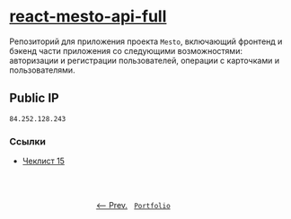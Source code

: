 # [react-mesto-api-full](https://m.e.s.t.o.nomoredomains.rocks)
Репозиторий для приложения проекта `Mesto`, включающий фронтенд и бэкенд части приложения со следующими возможностями: авторизации и регистрации пользователей, операции с карточками и пользователями.

## Public IP
```
84.252.128.243
```

### Ссылки

- [Чеклист 15](https://code.s3.yandex.net/web-developer/checklists/new-program/checklist-15/index.html)

<br>
<br>

<p align="center">
  <a href="https://github.com/artginzburg/express-mesto"><-- Prev.</a>
  &nbsp;
  <code><a href="https://github.com/artginzburg/yandex.praktikum-portfolio">Portfolio</a></code>
  &nbsp;
  <a>&nbsp;&nbsp;&nbsp;&nbsp;&nbsp;&nbsp;&nbsp;&nbsp;&nbsp;&nbsp;&nbsp;&nbsp;&nbsp;</a>
</p>